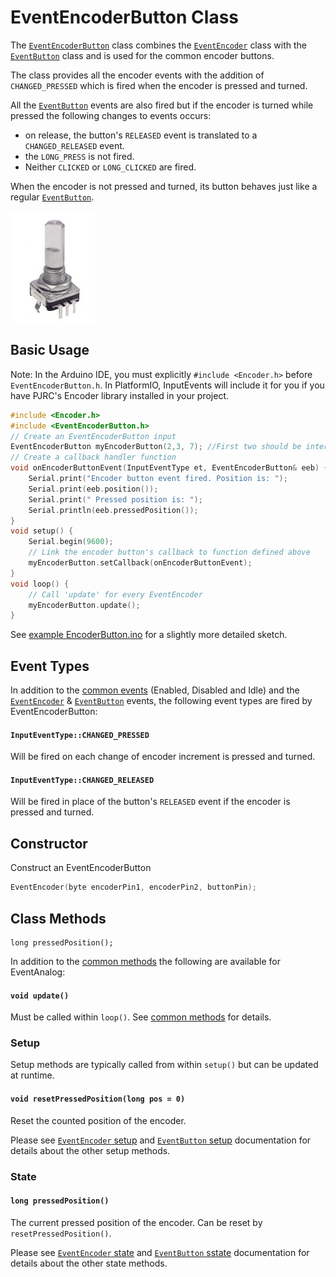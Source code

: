# EventEncoderButton Class

The [`EventEncoderButton`](docs/EventEncoderButton.md) class combines the [`EventEncoder`](docs/EventEncoder.md) class with the [`EventButton`](docs/EventButton.md) class and  is used for the common encoder buttons.


The class provides all the encoder events with the addition of `CHANGED_PRESSED` which is fired when the encoder is pressed and turned. 

All the [`EventButton`](docs/EventButton.md) events are also fired but if the encoder is turned while pressed the following changes to events occurs:

- on release, the button's `RELEASED` event is translated to a `CHANGED_RELEASED` event.
- the `LONG_PRESS` is not fired.
- Neither `CLICKED` or `LONG_CLICKED` are fired.

When the encoder is not pressed and turned, its button behaves just like a regular [`EventButton`](docs/EventButton.md).



![button](../images/encoder-button.png)


## Basic Usage

Note: In the Arduino IDE, you must explicitly `#include <Encoder.h>` before `EventEncoderButton.h`. In PlatformIO, InputEvents will include it for you if you have PJRC's Encoder library installed in your project.

```cpp
#include <Encoder.h>
#include <EventEncoderButton.h>
// Create an EventEncoderButton input
EventEncoderButton myEncoderButton(2,3, 7); //First two should be interrupt pins
// Create a callback handler function
void onEncoderButtonEvent(InputEventType et, EventEncoderButton& eeb) {
    Serial.print("Encoder button event fired. Position is: ");
    Serial.print(eeb.position());
    Serial.print(" Pressed position is: ");
    Serial.println(eeb.pressedPosition());
}
void setup() {
    Serial.begin(9600);
    // Link the encoder button's callback to function defined above
    myEncoderButton.setCallback(onEncoderButtonEvent);
}
void loop() {
    // Call 'update' for every EventEncoder
    myEncoderButton.update();
}
```

See [example EncoderButton.ino](../examples/EncoderButton/EncoderButton.ino) for a slightly more detailed sketch.


## Event Types

In addition to the [common events](Common.md#common-events) (Enabled, Disabled and Idle) and the [`EventEncoder`](docs/EventEncoder.md) & [`EventButton`](docs/EventButton.md) events, the following event types are fired by EventEncoderButton:


#### `InputEventType::CHANGED_PRESSED` 
Will be fired on each change of encoder increment is pressed and turned.

#### `InputEventType::CHANGED_RELEASED` 
Will be fired in place of the button's `RELEASED` event if the encoder is pressed and turned.


## Constructor

Construct an EventEncoderButton
```cpp
EventEncoder(byte encoderPin1, encoderPin2, buttonPin);
```

## Class Methods


    long pressedPosition();



In addition to the [common methods](Common.md#common-methods) the following are available for EventAnalog:

#### `void update()`

Must be called within `loop()`. See [common methods](Common.md#void-update) for details.


### Setup

Setup methods are typically called from within `setup()` but can be updated at runtime.

#### `void resetPressedPosition(long pos = 0)`
Reset the counted position of the encoder. 

Please see [`EventEncoder` setup](EventEncoder.md#setup) and [`EventButton` setup](EventButton.md#setup) documentation for details about the other setup methods.

### State

#### `long pressedPosition()`
The current pressed position of the encoder. Can be reset by `resetPressedPosition()`.


Please see [`EventEncoder` state](EventEncoder.md#setup) and [`EventButton` sstate](EventButton.md#setup) documentation for details about the other state methods.



